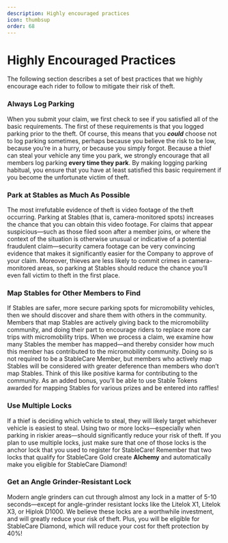 ```yaml
---
description: Highly encouraged practices
icon: thumbsup
order: 68
---
```


# Highly Encouraged Practices

The following section describes a set of best practices that we highly encourage each rider to follow to mitigate their risk of theft. 

### Always Log Parking

When you submit your claim, we first check to see if you satisfied all of the basic requirements. The first of these requirements is that you logged parking prior to the theft. Of course, this means that you **_could_** choose not to log parking sometimes, perhaps because you believe the risk to be low, because you’re in a hurry, or because you simply forgot. Because a thief can steal your vehicle any time you park, we strongly encourage that all members log parking **every time they park**. By making logging parking habitual, you ensure that you have at least satisfied this basic requirement if you become the unfortunate victim of theft.

### Park at Stables as Much As Possible

The most irrefutable evidence of theft is video footage of the theft occurring. Parking at Stables (that is, camera-monitored spots) increases the chance that you can obtain this video footage. For claims that appear suspicious—such as those filed soon after a member joins, or where the context of the situation is otherwise unusual or indicative of a potential fraudulent claim—security camera footage can be very convincing evidence that makes it significantly easier for the Company to approve of your claim. Moreover, thieves are less likely to commit crimes in camera-monitored areas, so parking at Stables should reduce the chance you’ll even fall victim to theft in the first place.

### Map Stables for Other Members to Find

If Stables are safer, more secure parking spots for micromobility vehicles, then we should discover and share them with others in the community. Members that map Stables are actively giving back to the micromobility community, and doing their part to encourage riders to replace more car trips with micromobility trips. When we process a claim, we examine how many Stables the member has mapped—and thereby consider how much this member has contributed to the micromobility community. Doing so is not required to be a StableCare Member, but members who actively map Stables will be considered with greater deference than members who don’t map Stables. Think of this like positive karma for contributing to the community. As an added bonus, you’ll be able to use Stable Tokens awarded for mapping Stables for various prizes and be entered into raffles!

### Use Multiple Locks

If a thief is deciding which vehicle to steal, they will likely target whichever vehicle is easiest to steal. Using two or more locks—especially when parking in riskier areas—should significantly reduce your risk of theft. If you plan to use multiple locks, just make sure that one of those locks is the anchor lock that you used to register for StableCare! Remember that two locks that qualify for StableCare Gold create **Alchemy** and automatically make you eligible for StableCare Diamond!

### Get an Angle Grinder-Resistant Lock

Modern angle grinders can cut through almost any lock in a matter of 5-10 seconds—except for angle-grinder resistant locks like the Litelok X1, Litelok X3, or Hiplok D1000. We believe these locks are a worthwhile investment, and will greatly reduce your risk of theft. Plus, you will be eligible for StableCare Diamond, which will reduce your cost for theft protection by 40%!


